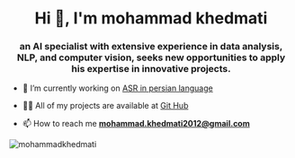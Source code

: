 <h1 align="center">Hi 👋, I'm mohammad khedmati</h1>
<h3 align="center">an AI specialist with extensive experience in data analysis, NLP, and computer vision, seeks new opportunities to apply his expertise in innovative projects.</h3>

- 🔭 I’m currently working on [ASR in persian language](#)

- 👨‍💻 All of my projects are available at [Git Hub](https://github.com/mohammadkhedmati)

- 📫 How to reach me **mohammad.khedmati2012@gmail.com**

<p><img align="left" src="https://github-readme-stats.vercel.app/api/top-langs?username=mohammadkhedmati&show_icons=true&locale=en&layout=compact" alt="mohammadkhedmati" /></p>

